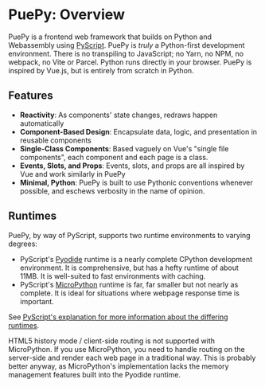 # PuePy: Overview

PuePy is a frontend web framework that builds on Python and Webassembly using [PyScript](https://pyscript.net). PuePy is
*truly* a Python-first development environment. There is no transpiling to JavaScript; no Yarn, no NPM, no webpack, no
Vite or Parcel. Python runs directly in your browser. PuePy is inspired by Vue.js, but is entirely from scratch in
Python.

## Features

- **Reactivity**: As components' state changes, redraws happen automatically
- **Component-Based Design**: Encapsulate data, logic, and presentation in reusable components
- **Single-Class Components**: Based vaguely on Vue's "single file components", each component and each page is a class.
- **Events, Slots, and Props**: Events, slots, and props are all inspired by Vue and work similarly in PuePy
- **Minimal, Python**: PuePy is built to use Pythonic conventions whenever possible, and eschews verbosity in the name
  of opinion.

## Runtimes

PuePy, by way of PyScript, supports two runtime environments to varying degrees:

- PyScript's [Pyodide](http://pyodide.org) runtime is a nearly complete CPython development environment. It is
  comprehensive, but has a hefty runtime of about 11MB. It is well-suited to fast environments with caching.
- PyScript's [MicroPython](https://micropython.org) runtime is far, far smaller but not nearly as complete. It is ideal
  for situations where webpage response time is important.

See [PyScript's explanation for more information about the differing runtimes](https://docs.pyscript.net/2024.5.2/user-guide/architecture/).


<warning>
HTML5 history mode / client-side routing is <emphasis>not</emphasis> supported with MicroPython. If you use MicroPython, you need to handle routing on the server-side and render each web page in a traditional way. This is probably better anyway, as MicroPython's implementation lacks the memory management features built into the Pyodide runtime.
</warning>


